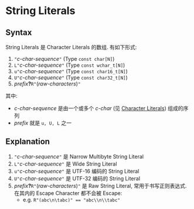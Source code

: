 # String Literals

## Syntax

String Literals 是 Character Literals 的数组. 有如下形式:

1. `"`*c-char-sequence*`"` (Type `const char[N]`)
2. `L"`*c-char-sequence*`"` (Type `const wchar_t[N]`)
3. `u"`*c-char-sequence*`"` (Type `const char16_t[N]`)
4. `U"`*c-char-sequence*`"` (Type `const char32_t[N]`)
5. *prefix*<strong>?</strong>`R"`(*raw-characters*)`"`

其中:

- *c-char-sequence* 是由一个或多个 *c-char* (见 [Character Literals](course://Basic_Concepts/Literals/Character_Literals)) 组成的序列
- *prefix* 就是 `u, U, L` 之一

## Explanation

1. `"`*c-char-sequence*`"` 是 Narrow Multibyte String Literal
2. `L"`*c-char-sequence*`"` 是 Wide String Literal
3. `u"`*c-char-sequence*`"` 是 UTF-16 编码的 String Literal
4. `U"`*c-char-sequence*`"` 是 UTF-32 编码的 String Literal
5. *prefix*<strong>?</strong>`R"`(*raw-characters*)`"` 
   是 Raw String Literal, 常用于书写正则表达式.
  在其内的 Escape Character 都不会被 Escape:
   - e.g. `R"(abc\n\tabc)" == "abc\\n\\tabc"`
